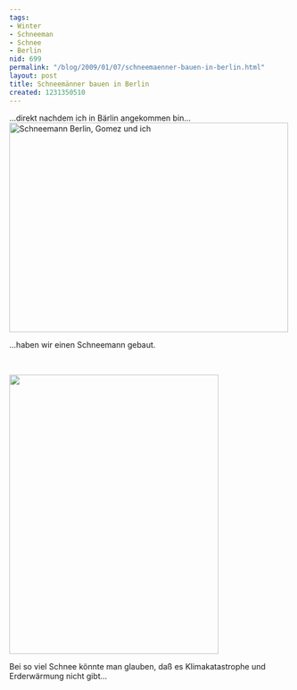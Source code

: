 ```yaml
---
tags:
- Winter
- Schneeman
- Schnee
- Berlin
nid: 699
permalink: "/blog/2009/01/07/schneemaenner-bauen-in-berlin.html"
layout: post
title: Schneemänner bauen in Berlin
created: 1231350510
---
```

<p>...direkt nachdem ich in B&auml;rlin angekommen bin...<br />
<img width="500" height="375" alt="Schneemann Berlin, Gomez und ich" src="/sites/netzaffe.de/files/images/schneemann-berlin-und-gomez.preview.jpg" /></p>
<p>...haben wir einen Schneemann gebaut.</p>
<!--break-->
<p>&nbsp;</p>
<p><img width="375" height="500" src="/sites/netzaffe.de/files/images/schneemann-berlin.preview.jpg" alt="" /></p>
<p>Bei so viel Schnee k&ouml;nnte man glauben, da&szlig; es Klimakatastrophe und Erderw&auml;rmung nicht gibt...</p>
